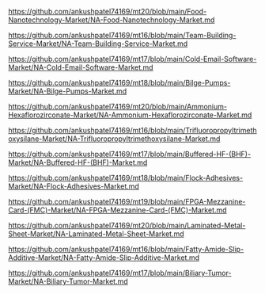 <p><a href="https://github.com/ankushpatel74169/mt20/blob/main/Food-Nanotechnology-Market/NA-Food-Nanotechnology-Market.md">https://github.com/ankushpatel74169/mt20/blob/main/Food-Nanotechnology-Market/NA-Food-Nanotechnology-Market.md</a></p><p><a href="https://github.com/ankushpatel74169/mt16/blob/main/Team-Building-Service-Market/NA-Team-Building-Service-Market.md">https://github.com/ankushpatel74169/mt16/blob/main/Team-Building-Service-Market/NA-Team-Building-Service-Market.md</a></p><p><a href="https://github.com/ankushpatel74169/mt17/blob/main/Cold-Email-Software-Market/NA-Cold-Email-Software-Market.md">https://github.com/ankushpatel74169/mt17/blob/main/Cold-Email-Software-Market/NA-Cold-Email-Software-Market.md</a></p><p><a href="https://github.com/ankushpatel74169/mt18/blob/main/Bilge-Pumps-Market/NA-Bilge-Pumps-Market.md">https://github.com/ankushpatel74169/mt18/blob/main/Bilge-Pumps-Market/NA-Bilge-Pumps-Market.md</a></p><p><a href="https://github.com/ankushpatel74169/mt20/blob/main/Ammonium-Hexaflorozirconate-Market/NA-Ammonium-Hexaflorozirconate-Market.md">https://github.com/ankushpatel74169/mt20/blob/main/Ammonium-Hexaflorozirconate-Market/NA-Ammonium-Hexaflorozirconate-Market.md</a></p><p><a href="https://github.com/ankushpatel74169/mt16/blob/main/Trifluoropropyltrimethoxysilane-Market/NA-Trifluoropropyltrimethoxysilane-Market.md">https://github.com/ankushpatel74169/mt16/blob/main/Trifluoropropyltrimethoxysilane-Market/NA-Trifluoropropyltrimethoxysilane-Market.md</a></p><p><a href="https://github.com/ankushpatel74169/mt17/blob/main/Buffered-HF-(BHF)-Market/NA-Buffered-HF-(BHF)-Market.md">https://github.com/ankushpatel74169/mt17/blob/main/Buffered-HF-(BHF)-Market/NA-Buffered-HF-(BHF)-Market.md</a></p><p><a href="https://github.com/ankushpatel74169/mt18/blob/main/Flock-Adhesives-Market/NA-Flock-Adhesives-Market.md">https://github.com/ankushpatel74169/mt18/blob/main/Flock-Adhesives-Market/NA-Flock-Adhesives-Market.md</a></p><p><a href="https://github.com/ankushpatel74169/mt19/blob/main/FPGA-Mezzanine-Card-(FMC)-Market/NA-FPGA-Mezzanine-Card-(FMC)-Market.md">https://github.com/ankushpatel74169/mt19/blob/main/FPGA-Mezzanine-Card-(FMC)-Market/NA-FPGA-Mezzanine-Card-(FMC)-Market.md</a></p><p><a href="https://github.com/ankushpatel74169/mt20/blob/main/Laminated-Metal-Sheet-Market/NA-Laminated-Metal-Sheet-Market.md">https://github.com/ankushpatel74169/mt20/blob/main/Laminated-Metal-Sheet-Market/NA-Laminated-Metal-Sheet-Market.md</a></p><p><a href="https://github.com/ankushpatel74169/mt16/blob/main/Fatty-Amide-Slip-Additive-Market/NA-Fatty-Amide-Slip-Additive-Market.md">https://github.com/ankushpatel74169/mt16/blob/main/Fatty-Amide-Slip-Additive-Market/NA-Fatty-Amide-Slip-Additive-Market.md</a></p><p><a href="https://github.com/ankushpatel74169/mt17/blob/main/Biliary-Tumor-Market/NA-Biliary-Tumor-Market.md">https://github.com/ankushpatel74169/mt17/blob/main/Biliary-Tumor-Market/NA-Biliary-Tumor-Market.md</a></p>
